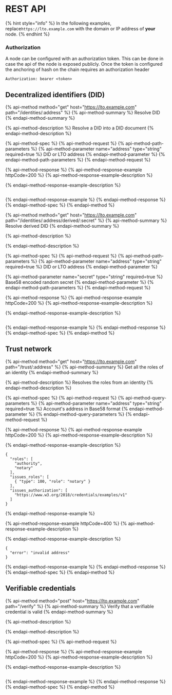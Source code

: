 # REST API

{% hint style="info" %}
In the following examples, replace`https://lto.example.com` with the domain or IP address of **your** node. 
{% endhint %}

### Authorization

A node can be configured with an authorization token. This can be done in case the api of the node is exposed publicly. Once the token is configured the anchoring of hash on the chain requires an authorization header

```text
Authorization: bearer <token>
```

## Decentralized identifiers \(DID\)

{% api-method method="get" host="https://lto.example.com" path="/identities/:address" %}
{% api-method-summary %}
Resolve DID
{% endapi-method-summary %}

{% api-method-description %}
Resolve a DID into a DID document
{% endapi-method-description %}

{% api-method-spec %}
{% api-method-request %}
{% api-method-path-parameters %}
{% api-method-parameter name="address" type="string" required=true %}
DID or LTO address
{% endapi-method-parameter %}
{% endapi-method-path-parameters %}
{% endapi-method-request %}

{% api-method-response %}
{% api-method-response-example httpCode=200 %}
{% api-method-response-example-description %}

{% endapi-method-response-example-description %}

```

```
{% endapi-method-response-example %}
{% endapi-method-response %}
{% endapi-method-spec %}
{% endapi-method %}

{% api-method method="get" host="https://lto.example.com" path="/identities/:address/derived/:secret" %}
{% api-method-summary %}
Resolve derived DID
{% endapi-method-summary %}

{% api-method-description %}

{% endapi-method-description %}

{% api-method-spec %}
{% api-method-request %}
{% api-method-path-parameters %}
{% api-method-parameter name="address" type="string" required=true %}
DID or LTO address
{% endapi-method-parameter %}

{% api-method-parameter name="secret" type="string" required=true %}
Base58 encoded random secret
{% endapi-method-parameter %}
{% endapi-method-path-parameters %}
{% endapi-method-request %}

{% api-method-response %}
{% api-method-response-example httpCode=200 %}
{% api-method-response-example-description %}

{% endapi-method-response-example-description %}

```

```
{% endapi-method-response-example %}
{% endapi-method-response %}
{% endapi-method-spec %}
{% endapi-method %}

## Trust network

{% api-method method="get" host="https://lto.example.com" path="/trust/:address" %}
{% api-method-summary %}
Get all the roles of an identity
{% endapi-method-summary %}

{% api-method-description %}
Resolves the roles from an identity
{% endapi-method-description %}

{% api-method-spec %}
{% api-method-request %}
{% api-method-query-parameters %}
{% api-method-parameter name="address" type="string" required=true %}
Account's address in Base58 format
{% endapi-method-parameter %}
{% endapi-method-query-parameters %}
{% endapi-method-request %}

{% api-method-response %}
{% api-method-response-example httpCode=200 %}
{% api-method-response-example-description %}

{% endapi-method-response-example-description %}

```
{
  "roles": [
    "authority",
    "notary"
  ],
  "issues_roles": [
    { "type": 100, "role": "notary" }
  ],
  "issues_authorization": [
    "https://www.w3.org/2018/credentials/examples/v1"
  ]
}
```
{% endapi-method-response-example %}

{% api-method-response-example httpCode=400 %}
{% api-method-response-example-description %}

{% endapi-method-response-example-description %}

```
{
  "error": "invalid address"
}
```
{% endapi-method-response-example %}
{% endapi-method-response %}
{% endapi-method-spec %}
{% endapi-method %}

## Verifiable credentials

{% api-method method="post" host="https://lto.example.com" path="/verify" %}
{% api-method-summary %}
Verify that a verifiable credential is valid
{% endapi-method-summary %}

{% api-method-description %}

{% endapi-method-description %}

{% api-method-spec %}
{% api-method-request %}

{% api-method-response %}
{% api-method-response-example httpCode=200 %}
{% api-method-response-example-description %}

{% endapi-method-response-example-description %}

```

```
{% endapi-method-response-example %}
{% endapi-method-response %}
{% endapi-method-spec %}
{% endapi-method %}

